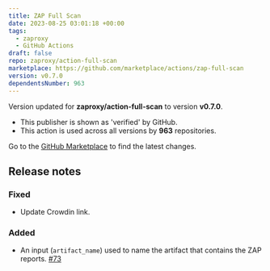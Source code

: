 ```yaml
---
title: ZAP Full Scan
date: 2023-08-25 03:01:18 +00:00
tags:
  - zaproxy
  - GitHub Actions
draft: false
repo: zaproxy/action-full-scan
marketplace: https://github.com/marketplace/actions/zap-full-scan
version: v0.7.0
dependentsNumber: 963
---
```



Version updated for **zaproxy/action-full-scan** to version **v0.7.0**.
- This publisher is shown as 'verified' by GitHub.
- This action is used across all versions by **963** repositories.

Go to the [GitHub Marketplace](https://github.com/marketplace/actions/zap-full-scan) to find the latest changes.

## Release notes

### Fixed
- Update Crowdin link.

### Added
 - An input (`artifact_name`) used to name the artifact that contains the ZAP reports. [#73](https://github.com/zaproxy/action-full-scan/pull/73)
